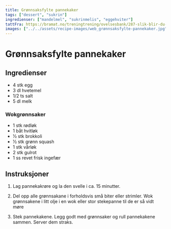 ```yaml
---
title: Grønnsaksfylte pannekaker
tags: ["dessert", "sukrin"]
ingredienser: ["mandelmel", "sukrinmelis", "eggehviter"]
tattFra: https://bramat.no/treningtrening/ovelsesbank/287-slik-blir-du-kvitt-hengerumpa
images: ["../../assets/recipe-images/web_grønnsaksfylte-pannekaker.jpg"]
---
```


# Grønnsaksfylte pannekaker

## Ingredienser

- 4 stk egg
- 3 dl hvetemel
- 1/2 ts salt
- 5 dl melk

### Wokgrønnsaker

- 1 stk rødløk
- 1 båt hvitløk
- 1⁄2 stk brokkoli
- 1⁄2 stk grønn squash
- 1 stk vårløk
- 2 stk gulrot
- 1 ss revet frisk ingefær

## Instruksjoner

1. Lag pannekakrøre og la den svelle i ca. 15 minutter.

2. Del opp alle grønnsakane i forholdsvis små biter eller strimler. Wok grønnsakene i litt olje i en wok eller stor stekepanne til de er så vidt møre

3. Stek pannekakene. Legg godt med grønnsaker og rull pannekakene sammen. Server dem straks.
